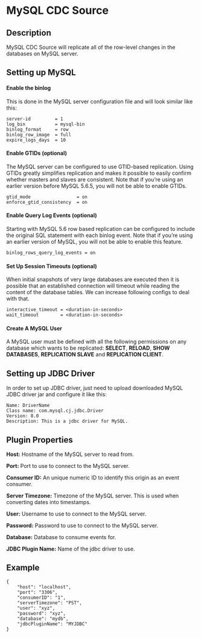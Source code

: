 # MySQL CDC Source


Description
-----------
MySQL CDC Source will replicate all of the row-level changes in the databases on MySQL server.

Setting up MySQL
-----------
#### Enable the binlog
This is done in the MySQL server configuration file and will look similar like this:
```
server-id         = 1
log_bin           = mysql-bin
binlog_format     = row
binlog_row_image  = full
expire_logs_days  = 10
```

#### Enable GTIDs (optional)
The MySQL server can be configured to use GTID-based replication. Using GTIDs greatly simplifies replication and makes 
it possible to easily confirm whether masters and slaves are consistent. Note that if you’re using an earlier version 
before MySQL 5.6.5, you will not be able to enable GTIDs.
```
gtid_mode                 = on
enforce_gtid_consistency  = on
```

#### Enable Query Log Events (optional)
Starting with MySQL 5.6 row based replication can be configured to include the original SQL statement with each 
binlog event. Note that if you’re using an earlier version of MySQL, you will not be able to enable this feature.
```
binlog_rows_query_log_events = on
```

#### Set Up Session Timeouts (optional)
When initial snapshots of very large databases are executed then it is possible that an established connection will 
timeout while reading the content of the database tables. We can increase following configs to deal with that.
```
interactive_timeout = <duration-in-seconds>
wait_timeout        = <duration-in-seconds>
```

#### Create A MySQL User
A MySQL user must be defined with all the following permissions on any database which wants to be replicated:
**SELECT**, **RELOAD**, **SHOW DATABASES**, **REPLICATION SLAVE** and **REPLICATION CLIENT**.

Setting up JDBC Driver
-----------
In order to set up JDBC driver, just need to upload downloaded MySQL JDBC driver jar and configure it like this:
```
Name: DriverName
Class name: com.mysql.cj.jdbc.Driver
Version: 8.0
Description: This is a jdbc driver for MySQL.
```

Plugin Properties
-----------
**Host:** Hostname of the MySQL server to read from.

**Port:** Port to use to connect to the MySQL server.

**Consumer ID:** An unique numeric ID to identify this origin as an event consumer.

**Server Timezone:** Timezone of the MySQL server. This is used when converting dates into timestamps.

**User:** Username to use to connect to the MySQL server.

**Password:** Password to use to connect to the MySQL server.

**Database:** Database to consume events for.

**JDBC Plugin Name:** Name of the jdbc driver to use.

Example
----------
```
{
    "host": "localhost",
    "port": "3306",
    "consumerID": "1",
    "serverTimezone": "PST",
    "user": "xyz",
    "password": "xyz",
    "database": "mydb",
    "jdbcPluginName": "MYJDBC"
}
```